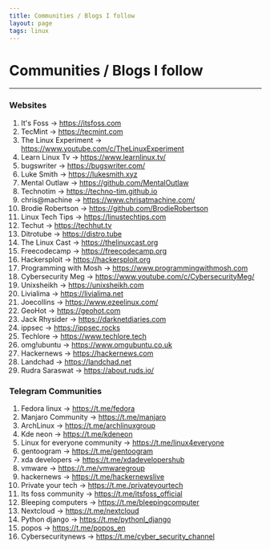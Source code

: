 ```yaml
---
title: Communities / Blogs I follow
layout: page
tags: linux
---
```


# Communities / Blogs I follow  
---

### Websites


  1. It's Foss -> https://itsfoss.com
  2. TecMint -> https://tecmint.com
  3. The Linux Experiment -> https://www.youtube.com/c/TheLinuxExperiment
  4. Learn Linux Tv -> https://www.learnlinux.tv/
  5. bugswriter -> https://bugswriter.com/
  6. Luke Smith -> https://lukesmith.xyz
  7. Mental Outlaw -> https://github.com/MentalOutlaw
  8. Technotim -> https://techno-tim.github.io
  9. chris@machine -> https://www.chrisatmachine.com/
  10. Brodie Robertson -> https://github.com/BrodieRobertson
  11. Linux Tech Tips -> https://linustechtips.com
  12. Techut -> https://techhut.tv
  13. Ditrotube -> https://distro.tube
  14. The Linux Cast -> https://thelinuxcast.org
  15. Freecodecamp -> https://freecodecamp.org
  16. Hackersploit -> https://hackersploit.org
  17. Programming with Mosh -> https://www.programmingwithmosh.com
  18. Cybersecurity Meg -> https://www.youtube.com/c/CybersecurityMeg/
  19. Unixsheikh -> https://unixsheikh.com
  20. Livialima -> https://livialima.net
  21. Joecollins -> https://www.ezeelinux.com/
  22. GeoHot -> https://geohot.com
  23. Jack Rhysider -> https://darknetdiaries.com
  24. ippsec -> https://ippsec.rocks
  25. Techlore -> https://www.techlore.tech
  26. omg!ubuntu -> https://www.omgubuntu.co.uk
  27. Hackernews -> https://hackernews.com
  28. Landchad -> https://landchad.net
  29. Rudra Saraswat -> https://about.ruds.io/


### Telegram Communities

  1. Fedora linux -> https://t.me/fedora
  2. Manjaro Community -> https://t.me/manjaro
  3. ArchLinux -> https://t.me/archlinuxgroup
  4. Kde neon -> https://t.me/kdeneon
  5. Linux for everyone community -> https://t.me/linux4everyone
  6. gentoogram -> https://t.me/gentoogram
  7. xda developers -> https://t.me/xdadevelopershub
  8. vmware -> https://t.me/vmwaregroup
  9. hackernews -> https://t.me/hackernewslive
  10. Private your tech -> https://t.me./privateyourtech
  11. Its foss community -> https://t.me/itsfoss_official
  12. Bleeping computers -> https://t.me/bleepingcomputer
  13. Nextcloud -> https://t.me/nextcloud
  14. Python django -> https://t.me/pythonl_django
  15. popos -> https://t.me/popos_en
  16. Cybersecuritynews -> https://t.me/cyber_security_channel  

<br/>
<br/>


